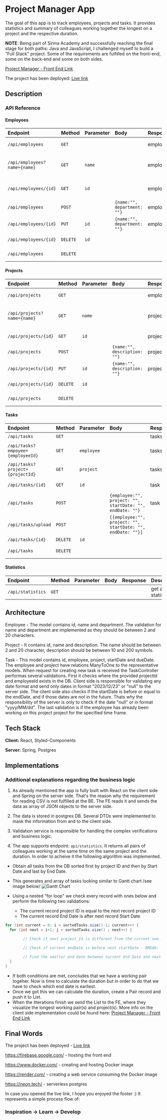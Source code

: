 
# Project Manager App

The goal of this app is to track employees, projects and tasks. It provides statistics and summary of colleagues working together the longest on a project and the respective duration.

**NOTE**: Being part of Sirma Academy and successfully reaching the final stage for both paths: Java and JavaScript, I challenged myself to build a "Full Stack" project. Some of the requirements are fulfilled on the front-end, some on the back-end and some on both sides.

[Project Manager - Front End Link](https://github.com/Ivan-S-Petkov/Project-Manager-FE)

The project has been deployed:
[Live link](https://project-manager-6ccf3.web.app/)

## Description

### API Reference

#### Employees

| Endpoint| Method | Parameter | Body | Response | Description |
| :------ | :----- | :-------- | :--- |:-------- | :-----------|
| `/api/employees` | `GET`| | | employees | get all employees |
| `/api/employees?name={name}` | `GET`| `name` | | employees | get all employees containing name |
| `/api/employees/{id}` | `GET`| `id` | | employee | get employee by id|
| `/api/employees` | `POST` | |`{name:"", department: ""}` | employee | create new employee |
| `/api/employees/{id}` | `PUT` | `id` |`{name:"", department: ""}` | employee | update employee |
| `/api/employees/{id}` | `DELETE` | `id` | | | delete employee |
| `/api/employees` | `DELETE` |  | | | delete all employees |

#### Projects

| Endpoint| Method | Parameter | Body | Response | Description |
| :------ | :----- | :-------- | :--- |:-------- | :-----------|
| `/api/projects` | `GET`| | | employees | get all projects |
| `/api/projects?name={name}` | `GET`| `name` | | projects | get all projects containing name |
| `/api/projects/{id}` | `GET`| `id` | | project | get project by id|
| `/api/projects` | `POST` | | `{name:"", description: ""}` | project | create new project |
| `/api/projects/{id}` | `PUT` | `id` | `{name:"", description: ""}` | project | update project |
| `/api/projects/{id}` | `DELETE` | `id` | | | delete project |
| `/api/projects` | `DELETE` |  | | | delete all projects |

#### Tasks

| Endpoint| Method | Parameter | Body | Response | Description |
| :------ | :----- | :-------- | :--- |:-------- | :-----------|
| `/api/tasks` | `GET`| | | tasks | get all tasks |
| `/api/tasks?empoyee={employeeId}` | `GET`| `employee` | | tasks | get all tasks for employeeId |
| `/api/tasks?project={projectId}` | `GET`| `project` | | tasks | get all tasks for project |
| `/api/tasks/{id}` | `GET`| `id` | | task | get task by id|
| `/api/tasks` | `POST` | |`{employee:"", project: "", startDate: "", endDate: ""}` | task | create new task |
| `/api/tasks/upload` | `POST` |  |`[{employee:"", project: "", startDate: "", endDate: ""}]` | | create multiple tasks |
| `/api/tasks/{id}` | `DELETE` | `id` | | | delete task |
| `/api/tasks` | `DELETE` |  | | | delete all tasks |

#### Statistics

| Endpoint| Method | Parameter | Body | Response | Description |
| :------ | :----- | :-------- | :--- |:-------- | :-----------|
| `/api/statistics` | `GET`| | |  | get all statistics |

## Architecture

 Employee - The model contains id, name and department. The validation for name and department are implemented as they should be between 2 and 20 characters.

 Project - It contains id, name and description. The name should be between 2 and 20 character, description should be between 10 and 200 symbols.

 Task - This model contains id, employee, project, startDate and dueDate. The employee and project have relations ManyToOne to the representative models. When request for creating new task is received the TaskController performas several validations. First it checks where the provided projectId and employeeId exists in the DB. Client side is responsible for validating any date format and send only dates in format "2023/12/23" or "null" to the server side. The client side also checks if the startDate is before or equal to the endDate, and if those dates are not in the future. Thats why the responsibility of the server is only to check if the date "null" or in format "yyyy/MM/dd". The last validation is if the employee has already been working on this project project for the specified time frame. 

## Tech Stack

**Client:** React, Styled-Components

**Server:** Spring, Postgres

## Implementations

### Additional explanations regarding the business logic 

1. As already mentioned the app is fully built with React on the client side and Spring on the server side. That's the reason why the requirement for reading CSV is not fulfilled at the BE. The FE reads it and sends the data as array of JSON objects to the server side. 

2. The data is stored in postgres DB. Several DTOs were implemented to mask the information from and to the client side.

3. Validation service is responsible for handling the complex verifications and business logic.

3. The app supports endpoint: `api/statistics`. It returns all pairs of colleagues working at the same time on the same project and the duration. In order to acheive it the following algorithm was implemented.
 * Obtain all tasks from the DB sorted first by project ID and then by Start Date and last by End Date. 
 * This generates and array of tasks looking similar to Gantt chart /see image below/
 ![Gantt Chart](https://i.ibb.co/mqY3f6j/Gantt-Chart.png)
 
 * Using a nested "for loop" we check every record with ones below and perform the following two validations: 
   - The current record project ID is equal to the next record project ID
   - The current record End Date is after next record Start Date
  ```Java
  for (int current = 0; i < sortedTasks.size()-1; current++) {
    for (int next = i+1; j < sortedTasks.size() ; next++) {

          // Check if next project_Id is different from the current one - BREAK;

          // Check if current endDate is before next startDate - BREAK;

          // Find the smaller end date between current End Date and next End date in order to calculate the duration.
    }
  }
  ```
* If both conditions are met, concludes that we have a working pair togeher. Now is time to calculate the duration but in order to do that we have to check which end date is earliest.
* Once we got this we can calculate the duration, create a Pair record and push it to List.
* When the itterations finish we send the List to the FE, where they visualize the longest working pair(s) and project(s). More info on the client side implementation could be found here: [Project Manager - Front End Link](https://github.com/Ivan-S-Petkov/Project-Manager-FE)


## Final Words

The project has been deployed - [Live link](https://project-manager-6ccf3.web.app/)

https://firebase.google.com/ - hosting the front end

https://www.docker.com/ - creating and hosting Docker image

https://render.com/ - creating a web service consuming the Docker image

https://neon.tech/ - serverless postgres

In case you opened the live link, I hope you enjoyed the footer :) It represents a simple process flow of: 

### Inspiration &rarr; Learn &rarr; Develop

